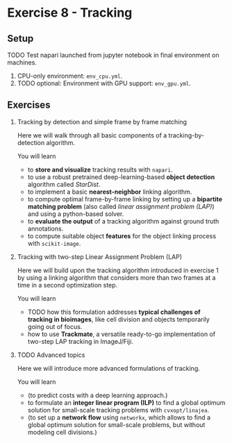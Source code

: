 # Exercise 8 - Tracking

## Setup
TODO Test napari launched from jupyter notebook in final environment on machines.

1. CPU-only environment: `env_cpu.yml`.
1. TODO optional: Environment with GPU support: `env_gpu.yml`.


## Exercises

1. Tracking by detection and simple frame by frame matching

    Here we will walk through all basic components of a tracking-by-detection algorithm.
    
    You will learn
    - to **store and visualize** tracking results with `napari`.
    - to use a robust pretrained deep-learning-based **object detection** algorithm called *StarDist*.
    - to implement a basic **nearest-neighbor** linking algorithm.
    - to compute optimal frame-by-frame linking by setting up a **bipartite matching problem** (also called *linear assignment problem (LAP)*) and using a python-based solver.
    - to **evaluate the output** of a tracking algorithm against ground truth annotations.
    - to compute suitable object **features** for the object linking process with `scikit-image`.


2. Tracking with two-step Linear Assignment Problem (LAP)

    Here we will build upon the tracking algorithm introduced in exercise 1 by using a linking algorithm that considers more than two frames at a time in a second optimization step.
    
    You will learn
    - TODO how this formulation addresses **typical challenges of tracking in bioimages**, like cell division and objects temporarily going out of focus.
    - how to use **Trackmate**, a versatile ready-to-go implementation of two-step LAP tracking in ImageJ/Fiji.

3. TODO Advanced topics 

    Here we will introduce more advanced formulations of tracking.
    
    You will learn
    - (to predict costs with a deep learning approach.)
    - to formulate an **integer linear program (ILP)** to find a global optimum solution for small-scale tracking problems with `cvxopt/linajea`.
    - (to set up a **network flow** using `networkx`, which allows to find a global optimum solution for small-scale problems, but without modeling cell divisions.)
